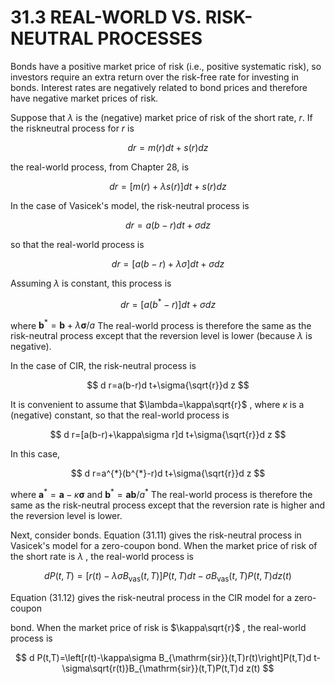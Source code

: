 # 31.3 REAL-WORLD VS. RISK-NEUTRAL PROCESSES  

Bonds have a positive market price of risk (i.e., positive systematic risk), so investors require an extra return over the risk-free rate for investing in bonds. Interest rates are negatively related to bond prices and therefore have negative market prices of risk.  

Suppose that $\lambda$ is the (negative) market price of risk of the short rate, $r.$ If the riskneutral process for $r$ is  

$$
d r=m(r)d t+s(r)d z
$$  

the real-world process, from Chapter 28, is  

$$
d r=[m(r)+\lambda s(r)]d t+s(r)d z
$$  

In the case of Vasicek's model, the risk-neutral process is  

$$
d r=a(b-r)d t+\sigma d z
$$  

so that the real-world process is  

$$
d r=[a(b-r)+\lambda\sigma]d t+\sigma d z
$$  

Assuming $\lambda$ is constant, this process is  

$$
d r=\left[a(b^{*}-r)\right]d t+\sigma d z
$$  

where $\boldsymbol{b}^{*}=\boldsymbol{b}+\lambda\boldsymbol{\sigma}/a$ The real-world process is therefore the same as the risk-neutral process except that the reversion level is lower (because $\lambda$ is negative).  

In the case of CIR, the risk-neutral process is  

$$
d r=a(b-r)d t+\sigma{\sqrt{r}}d z
$$  

It is convenient to assume that $\lambda=\kappa\sqrt{r}$ , where $\kappa$ is a (negative) constant, so that the real-world process is  

$$
d r=[a(b-r)+\kappa\sigma r]d t+\sigma{\sqrt{r}}d z
$$  

In this case,  

$$
d r=a^{*}(b^{*}-r)d t+\sigma{\sqrt{r}}d z
$$  

where $\boldsymbol{a}^{*}=\boldsymbol{a}-\kappa\boldsymbol{\sigma}$ and $\boldsymbol{b}^{*}=\boldsymbol{a}\boldsymbol{b}/a^{*}$ The real-world process is therefore the same as the risk-neutral process except that the reversion rate is higher and the reversion level is lower.  

Next, consider bonds. Equation (31.11) gives the risk-neutral process in Vasicek's model for a zero-coupon bond. When the market price of risk of the short rate is $\lambda$ , the real-world process is  

$$
d P(t,T)=\left[r(t)-\lambda\sigma B_{\mathrm{vas}}(t,T)\right]P(t,T)d t-\sigma B_{\mathrm{vas}}(t,T)P(t,T)d z(t)
$$  

Equation (31.12) gives the risk-neutral process in the CIR model for a zero-coupon  

bond. When the market price of risk is $\kappa\sqrt{r}$ , the real-world process is  

$$
d P(t,T)=\left[r(t)-\kappa\sigma B_{\mathrm{sir}}(t,T)r(t)\right]P(t,T)d t-\sigma\sqrt{r(t)}B_{\mathrm{sir}}(t,T)P(t,T)d z(t)
$$  
